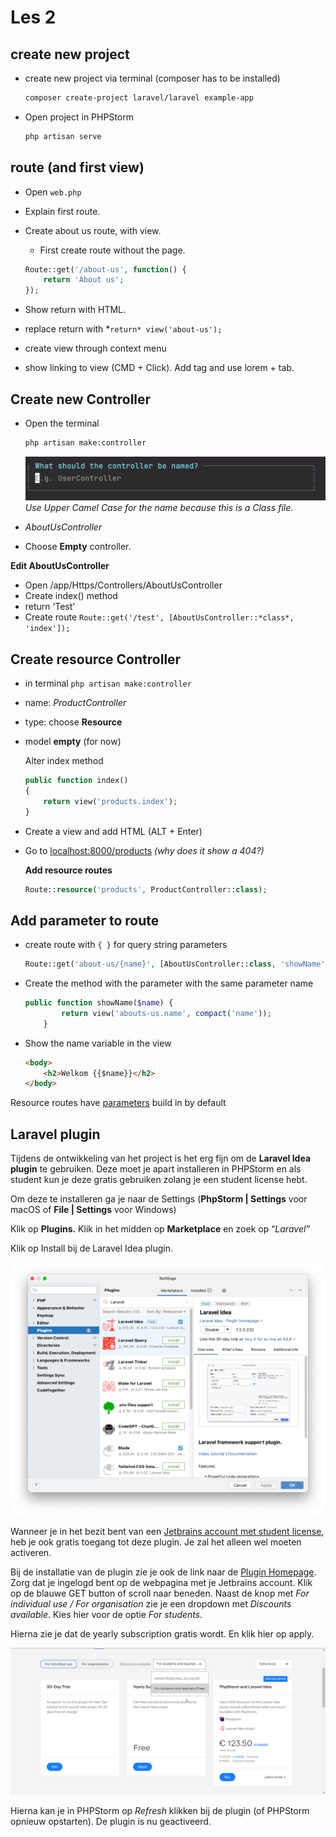 # Les 2

## create new project

- create new project via terminal (composer has to be installed)

    ```bash
    composer create-project laravel/laravel example-app
    ```

- Open project in PHPStorm

    ```bash
    php artisan serve
    ```

## route (and first view)

- Open `web.php`
- Explain first route.
- Create about us route, with view.
    - First create route without the page.

    ```php
    Route::get('/about-us', function() {
        return 'About us';
    });
    ```

- Show return with HTML.
- replace return with *`return* view('about-us');`
- create view through context menu
- show linking to view (CMD + Click). Add tag and use lorem + tab.

## Create new Controller

- Open the terminal

    ```bash
    php artisan make:controller
    ```

  ![Use Upper Camel Case for the name because this is a Class file.](../images/controller-name.png)
    *Use Upper Camel Case for the name because this is a Class file.*

- *AboutUsController*
- Choose **Empty** controller.

**Edit AboutUsController**

- Open /app/Https/Controllers/AboutUsController
- Create index() method
- return ‘Test’
- Create route `Route::get('/test', [AboutUsController::*class*, 'index']);`

## **Create resource Controller**

- in terminal `php artisan make:controller`
- name: *ProductController*
- type: choose **Resource**
- model **empty** (for now)

  Alter index method

    ```php
    public function index()
    {
        return view('products.index');
    }
    ```

- Create a view and add HTML (ALT + Enter)
- Go to [localhost:8000/products](http://localhost:8000/products) *(why does it show a 404?)*

  **Add resource routes**

    ```php
    Route::resource('products', ProductController::class);
    ```


## **Add parameter to route**

- create route with `{ }` for query string parameters
    ```php
    Route::get('about-us/{name}', [AboutUsController::class, 'showName']);
    ```
- Create the method with the parameter with the same parameter name

    ```php
    public function showName($name) {
            return view('abouts-us.name', compact('name'));
        }
    ```

- Show the name variable in the view

    ```html
    <body>
        <h2>Welkom {{$name}}</h2>
    </body>
    ```


Resource routes have [parameters](https://laravel.com/docs/10.x/controllers#actions-handled-by-resource-controller) build in by default

## Laravel plugin

Tijdens de ontwikkeling van het project is het erg fijn om de **Laravel Idea plugin** te gebruiken. Deze moet je apart installeren in PHPStorm en als student kun je deze gratis gebruiken zolang je een student license hebt.

Om deze te installeren ga je naar de Settings (**PhpStorm | Settings** voor macOS of **File | Settings** voor Windows)

Klik op ****************Plugins.**************** Klik in het midden op **Marketplace** en zoek op “*Laravel”*

Klik op Install bij de Laravel Idea plugin.

![plugins](../images/plugins.png)

Wanneer je in het bezit bent van een [Jetbrains account met student license](https://www.jetbrains.com/shop/eform/students/), heb je ook gratis toegang tot deze plugin. Je zal het alleen wel moeten activeren.

Bij de installatie van de plugin zie je ook de link naar de [Plugin Homepage](https://plugins.jetbrains.com/plugin/13441-laravel-idea/pricing#edition=personal&tabs). Zorg dat je ingelogd bent op de webpagina met je Jetbrains account. Klik op de blauwe GET button of scroll naar beneden. Naast de knop met *For individual use / For organisation* zie je een dropdown met *Discounts available*. Kies hier voor de optie *For students.*

Hierna zie je dat de yearly subscription gratis wordt. En klik hier op apply.

![plugin payment](../images/plugin-payment.png)

Hierna kan je in PHPStorm op *Refresh* klikken bij de plugin (of PHPStorm opnieuw opstarten). De plugin is nu geactiveerd.